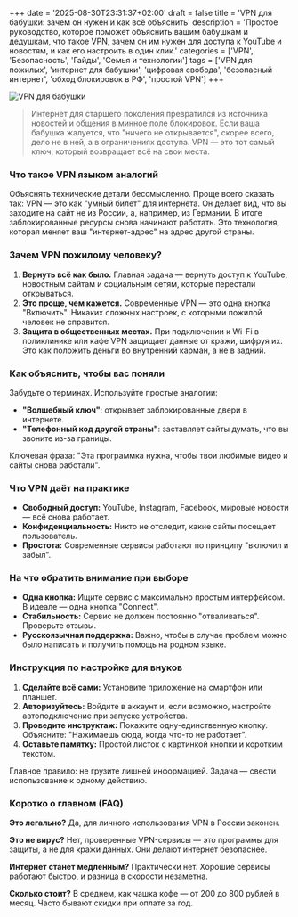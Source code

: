 +++
date = '2025-08-30T23:31:37+02:00'
draft = false
title = 'VPN для бабушки: зачем он нужен и как всё объяснить'
description = 'Простое руководство, которое поможет объяснить вашим бабушкам и дедушкам, что такое VPN, зачем он им нужен для доступа к YouTube и новостям, и как его настроить в один клик.'
categories = ['VPN', 'Безопасность', 'Гайды', 'Семья и технологии']
tags = ['VPN для пожилых', 'интернет для бабушки', 'цифровая свобода', 'безопасный интернет', 'обход блокировок в РФ', 'простой VPN']
+++

![VPN для бабушки](https://imagestoring.fra1.cdn.digitaloceanspaces.com/77CA9014-A21B-4E66-A891-288052761E63.png)

> Интернет для старшего поколения превратился из источника новостей и общения в минное поле блокировок. Если ваша бабушка жалуется, что "ничего не открывается", скорее всего, дело не в ней, а в ограничениях доступа. VPN — это тот самый ключ, который возвращает всё на свои места.

### Что такое VPN языком аналогий

Объяснять технические детали бессмысленно. Проще всего сказать так: VPN — это как "умный билет" для интернета. Он делает вид, что вы заходите на сайт не из России, а, например, из Германии. В итоге заблокированные ресурсы снова начинают работать. Это технология, которая меняет ваш "интернет-адрес" на адрес другой страны.

### Зачем VPN пожилому человеку?

1.  **Вернуть всё как было.** Главная задача — вернуть доступ к YouTube, новостным сайтам и социальным сетям, которые перестали открываться.
2.  **Это проще, чем кажется.** Современные VPN — это одна кнопка "Включить". Никаких сложных настроек, с которыми пожилой человек не справится.
3.  **Защита в общественных местах.** При подключении к Wi-Fi в поликлинике или кафе VPN защищает данные от кражи, шифруя их. Это как положить деньги во внутренний карман, а не в задний.

### Как объяснить, чтобы вас поняли

Забудьте о терминах. Используйте простые аналогии:

*   **"Волшебный ключ"**: открывает заблокированные двери в интернете.
*   **"Телефонный код другой страны"**: заставляет сайты думать, что вы звоните из-за границы.

Ключевая фраза: "Эта программка нужна, чтобы твои любимые видео и сайты снова работали".

### Что VPN даёт на практике

*   **Свободный доступ:** YouTube, Instagram, Facebook, мировые новости — всё снова работает.
*   **Конфиденциальность:** Никто не отследит, какие сайты посещает пользователь.
*   **Простота:** Современные сервисы работают по принципу "включил и забыл".

### На что обратить внимание при выборе

*   **Одна кнопка:** Ищите сервис с максимально простым интерфейсом. В идеале — одна кнопка "Connect".
*   **Стабильность:** Сервис не должен постоянно "отваливаться". Проверьте отзывы.
*   **Русскоязычная поддержка:** Важно, чтобы в случае проблем можно было написать и получить помощь на родном языке.

### Инструкция по настройке для внуков

1.  **Сделайте всё сами:** Установите приложение на смартфон или планшет.
2.  **Авторизуйтесь:** Войдите в аккаунт и, если возможно, настройте автоподключение при запуске устройства.
3.  **Проведите инструктаж:** Покажите одну-единственную кнопку. Объясните: "Нажимаешь сюда, когда что-то не работает".
4.  **Оставьте памятку:** Простой листок с картинкой кнопки и коротким текстом.

Главное правило: не грузите лишней информацией. Задача — свести использование к одному действию.

### Коротко о главном (FAQ)

**Это легально?**
Да, для личного использования VPN в России законен.

**Это не вирус?**
Нет, проверенные VPN-сервисы — это программы для защиты, а не для кражи данных. Они делают интернет безопаснее.

**Интернет станет медленным?**
Практически нет. Хорошие сервисы работают быстро, и разница в скорости незаметна.

**Сколько стоит?**
В среднем, как чашка кофе — от 200 до 800 рублей в месяц. Часто бывают скидки при оплате за год.